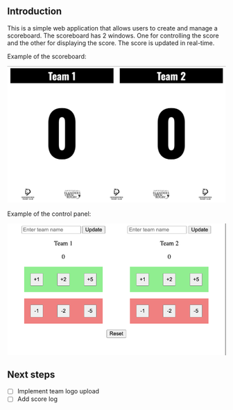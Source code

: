 ## Introduction

This is a simple web application that allows users to create and manage a scoreboard. The scoreboard has 2 windows. One for controlling the score and the other for displaying the score. The score is updated in real-time.

Example of the scoreboard:

![alt text](image.png)

Example of the control panel:

![alt text](image-1.png)


## Next steps

- [ ] Implement team logo upload 
- [ ] Add score log
